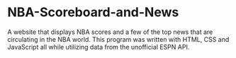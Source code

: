 # NBA-Scoreboard-and-News
A website that displays NBA scores and a few of the top news that are circulating in the NBA world. This program was written with HTML, CSS and JavaScript all while utilizing data from the unofficial ESPN API.
